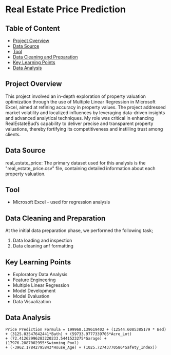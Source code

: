 # Real Estate Price Prediction

## Table of Content

- [Project Overview](#project-overview)
- [Data Source](#data-source)
- [Tool](#tool)
- [Data Cleaning and Preparation](#data-cleaning-and-preparation)
- [Key Learning Points](#Key-learning-points)
- [Data Analysis](#data-analysis)

## Project Overview

This project involved an in-depth exploration of property valuation optimization through the use of Multiple Linear Regression in Microsoft Excel, aimed at refining accuracy in property values. The project addressed market volatility and localized influences by leveraging data-driven insights and advanced analytical techniques. My role was critical in enhancing RealEstateBud’s capability to deliver precise and transparent property valuations, thereby fortifying its competitiveness and instilling trust among clients.

## Data Source

real_estate_price: The primary dataset used for this analysis is the "real_estate_price.csv" file, containing detailed information about each property valuation.

## Tool

- Microsoft Excel - used for regression analysis

## Data Cleaning and Preparation

At the initial data preparation phase, we performed the following task;

1. Data loading and inspection
2. Data cleaning anf formatting


## Key Learning Points

- Exploratory Data Analysis
-	Feature Engineering
-	Multiple Linear Regression
-	Model Development
-	Model Evaluation
-	Data Visualization

## Data Analysis

~~~
Price Prediction Formula = 199968.139619402 + (12544.6085385179 * Bed)
+ (3125.03547642441*Bath) + (59733.9777339705*Acre_Lot)
+ (72.41262996283220233.5441523275*Garage) + (17976.2887002955*Swimming_Pool)
+ (-3962.17842795843*House_Age) + (1025.72743770586*Safety_Index))
~~~
